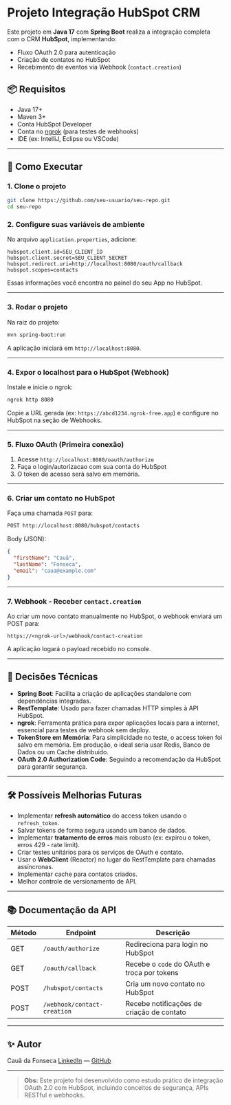 # Projeto Integração HubSpot CRM

Este projeto em **Java 17** com **Spring Boot** realiza a integração completa com o CRM **HubSpot**, implementando:

- Fluxo OAuth 2.0 para autenticação
- Criação de contatos no HubSpot
- Recebimento de eventos via Webhook (`contact.creation`)

## 📦 Requisitos

- Java 17+
- Maven 3+
- Conta HubSpot Developer
- Conta no [ngrok](https://ngrok.com/) (para testes de webhooks)
- IDE (ex: IntelliJ, Eclipse ou VSCode)

---

## 🚀 Como Executar

### 1. Clone o projeto

```bash
git clone https://github.com/seu-usuario/seu-repo.git
cd seu-repo
```

### 2. Configure suas variáveis de ambiente

No arquivo `application.properties`, adicione:

```properties
hubspot.client.id=SEU_CLIENT_ID
hubspot.client.secret=SEU_CLIENT_SECRET
hubspot.redirect.uri=http://localhost:8080/oauth/callback
hubspot.scopes=contacts
```

Essas informações você encontra no painel do seu App no HubSpot.

---

### 3. Rodar o projeto

Na raiz do projeto:

```bash
mvn spring-boot:run
```

A aplicação iniciará em `http://localhost:8080`.

---

### 4. Expor o localhost para o HubSpot (Webhook)

Instale e inicie o ngrok:

```bash
ngrok http 8080
```

Copie a URL gerada (ex: `https://abcd1234.ngrok-free.app`) e configure no HubSpot na seção de Webhooks.

---

### 5. Fluxo OAuth (Primeira conexão)

1. Acesse `http://localhost:8080/oauth/authorize`
2. Faça o login/autorizacao com sua conta do HubSpot
3. O token de acesso será salvo em memória.

---

### 6. Criar um contato no HubSpot

Faça uma chamada `POST` para:

```bash
POST http://localhost:8080/hubspot/contacts
```

Body (JSON):

```json
{
  "firstName": "Cauã",
  "lastName": "Fonseca",
  "email": "caua@example.com"
}
```

---

### 7. Webhook - Receber `contact.creation`

Ao criar um novo contato manualmente no HubSpot, o webhook enviará um POST para:

```
https://<ngrok-url>/webhook/contact-creation
```

A aplicação logará o payload recebido no console.

---

## 🧐 Decisões Técnicas

- **Spring Boot**: Facilita a criação de aplicações standalone com dependências integradas.
- **RestTemplate**: Usado para fazer chamadas HTTP simples à API HubSpot.
- **ngrok**: Ferramenta prática para expor aplicações locais para a internet, essencial para testes de webhook sem deploy.
- **TokenStore em Memória**: Para simplicidade no teste, o access token foi salvo em memória. Em produção, o ideal seria usar Redis, Banco de Dados ou um Cache distribuído.
- **OAuth 2.0 Authorization Code**: Seguindo a recomendação da HubSpot para garantir segurança.

---

## 🛠️ Possíveis Melhorias Futuras

- Implementar **refresh automático** do access token usando o `refresh_token`.
- Salvar tokens de forma segura usando um banco de dados.
- Implementar **tratamento de erros** mais robusto (ex: expirou o token, erros 429 - rate limit).
- Criar testes unitários para os serviços de OAuth e contato.
- Usar o **WebClient** (Reactor) no lugar do RestTemplate para chamadas assíncronas.
- Implementar cache para contatos criados.
- Melhor controle de versionamento de API.

---

## 📚 Documentação da API

| Método | Endpoint                    | Descrição                                   |
| ------ | --------------------------- | ------------------------------------------- |
| GET    | `/oauth/authorize`          | Redireciona para login no HubSpot           |
| GET    | `/oauth/callback`           | Recebe o `code` do OAuth e troca por tokens |
| POST   | `/hubspot/contacts`         | Cria um novo contato no HubSpot             |
| POST   | `/webhook/contact-creation` | Recebe notificações de criação de contato   |

---

## ✨ Autor

Cauã da Fonseca [LinkedIn]([https://linkedin.com/in/seu-linkedin](https://www.linkedin.com/in/caua-da-fonseca-dev/)) — [GitHub](https://github.com/lelouchzin)

---

> **Obs:** Este projeto foi desenvolvido como estudo prático de integração OAuth 2.0 com HubSpot, incluindo conceitos de segurança, APIs RESTful e webhooks.

